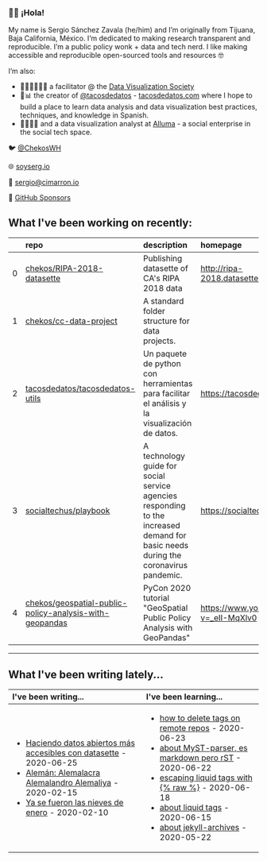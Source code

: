 ### 👋🏼 ¡Hola! 

My name is Sergio Sánchez Zavala (he/him) and I’m originally from Tijuana, Baja California, México. I’m dedicated to making research transparent and reproducible. I’m a public policy wonk + data and tech nerd. I like making accessible and reproducible open-sourced tools and resources 🤓

I’m also:

- 🧑🏼‍🎨🧑🏼‍🏫 a facilitator @ the [Data Visualization Society](https://datavisualizationsociety.com/)
- 🌮📊 the creator of [@tacosdedatos](https://twitter.com/tacosdedatos/) - [tacosdedatos.com](https://tacosdedatos.com/) where I hope to build a place to learn data analysis and data visualization best practices, techniques, and knowledge in Spanish.
- 🧑🏼‍🔬🎨 and a data visualization analyst at [Alluma](https://alluma.org/) - a social enterprise in the social tech space.

🐦 [@ChekosWH](https://www.twitter.com/chekoswh/)

🌐 [soyserg.io](https://soyserg.io/)

📧 sergio@cimarron.io

💓 [GitHub Sponsors](https://github.com/sponsors/chekos)

## What I've been working on recently:
<!-- most_recent_repos -->
|    | repo                                                                                                                                  | description                                                                                                                        | homepage                                    |
|---:|:--------------------------------------------------------------------------------------------------------------------------------------|:-----------------------------------------------------------------------------------------------------------------------------------|:--------------------------------------------|
|  0 | [chekos/RIPA-2018-datasette](https://github.com/chekos/RIPA-2018-datasette)                                                           | Publishing datasette of CA's RIPA 2018 data                                                                                        | http://ripa-2018.datasettes.cimarron.io/    |
|  1 | [chekos/cc-data-project](https://github.com/chekos/cc-data-project)                                                                   | A standard folder structure for data projects.                                                                                     |                                             |
|  2 | [tacosdedatos/tacosdedatos-utils](https://github.com/tacosdedatos/tacosdedatos-utils)                                                 | Un paquete de python con herramientas para facilitar el análisis y la visualización de datos.                                      | https://tacosdedatos-utils.rtfd.io          |
|  3 | [socialtechus/playbook](https://github.com/socialtechus/playbook)                                                                     | A technology guide for social service agencies responding to the increased demand for basic needs during the coronavirus pandemic. | https://socialtech.us/playbook              |
|  4 | [chekos/geospatial-public-policy-analysis-with-geopandas](https://github.com/chekos/geospatial-public-policy-analysis-with-geopandas) | PyCon 2020 tutorial "GeoSpatial Public Policy Analysis with GeoPandas"                                                             | https://www.youtube.com/watch?v=_eII-MqXlv0 |
<!-- most_recent_repos -->
***
## What I've been writing lately...
<!-- most_recent_entries -->

|  I've been writing...   |   I've been learning... |
|:------------------------|:------------------------|
| <ul><li>[Haciendo datos abiertos más accesibles con datasette](https://chekos.dev/datasette/datos%20abiertos/2020/06/25/haciendo-datos-abiertos-mas-accesibles-con-datasette/) - 2020-06-25<li>[Alemán: Alemalacra Alemalandro Alemaliya](https://chekos.dev/hip%20hop/aleman/2020/02/15/aleman-alemaniaco-alemalandro-alemaliya/) - 2020-02-15<li>[Ya se fueron las nieves de enero](https://chekos.dev/personal/2020/02/10/las-nieves-de-enero/) - 2020-02-10</ul>  | <ul><li>[how to delete tags on remote repos](https://til.soyserg.io/deleting-remote-tags-on-git/) - 2020-06-23<li>[about MyST-parser, es markdown pero rST](https://til.soyserg.io/about-myst-parser/) - 2020-06-22<li>[escaping liquid tags with {% raw %}](https://til.soyserg.io/escaping-liquid-tags/) - 2020-06-18<li>[about liquid tags](https://til.soyserg.io/liquid-tags-cheasheet/) - 2020-06-15<li>[about jekyll-archives](https://til.soyserg.io/jekyll-archives/) - 2020-05-22</ul>  |

<!-- most_recent_entries -->